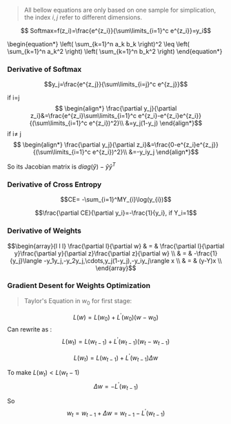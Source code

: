 > All bellow equations are only based on one sample for simplication, the index $i,j$ refer to different dimensions.

```math

Softmax=f(z_i)=\frac{e^{z_i}}{\sum\limits_{i=1}^c e^{z_i}}=y_i
```

\begin{equation*}
\left( \sum_{k=1}^n a_k b_k \right)^2 \leq \left( \sum_{k=1}^n a_k^2 \right) \left( \sum_{k=1}^n b_k^2 \right)
\end{equation*}

### Derivative of Softmax

$$y_j=\frac{e^{z_j}}{\sum\limits_{i=j}^c e^{z_j}}$$

if i=j
$$
\begin{align*}
\frac{\partial y_j}{\partial z_i}&=\frac{e^{z_i}\sum\limits_{i=1}^c e^{z_i}-e^{z_i}e^{z_i}}{(\sum\limits_{i=1}^c e^{z_i})^2}\\
&=y_j(1-y_j)
\end{align*}$$
if i$\neq$ j
$$
\begin{align*}
\frac{\partial y_j}{\partial z_i}&=\frac{0-e^{z_i}e^{z_j}}{(\sum\limits_{i=1}^c e^{z_i})^2}\\
&=-y_iy_j
\end{align*}$$

So its Jacobian matrix is $diag(\hat y)-\hat y\hat y^T$



### Derivative of Cross Entropy

$$CE= -\sum_{i=1}^MY_{i}\log(y_{i})$$

$$\frac{\partial CE}{\partial y_i}=-\frac{1}{y_i}, if Y_i=1$$

### Derivative of Weights
$$\begin{array}{l l l} \frac{\partial l}{\partial w} & = & \frac{\partial l}{\partial y}\frac{\partial y}{\partial z}\frac{\partial z}{\partial w} \\ & = & -\frac{1}{y_j}\langle -y_1y_j,-y_2y_j,\cdots,y_j(1-y_j),-y_iy_j\rangle x \\ & = & (y-Y)x \\  \end{array}$$

### Gradient Desent for Weights Optimization

> Taylor's Equation in $w_0$ for first stage:

$$L(w)=L(w_0)+L^{'}(w_0)(w-w_0)$$
Can rewrite as :
$$L(w_t)=L(w_{t-1})+L^{'}(w_{t-1})(w_t-w_{t-1})$$

$$L(w_t)=L(w_{t-1})+L^{'}(w_{t-1})\Delta w$$

To make $L(w_t)<L(w_t-1{})$
$$\Delta w=-L^{'}(w_{t-1})$$

So
$$w_t=w_{t-1}+\Delta w=w_{t-1}-L^{'}(w_{t-1})$$
